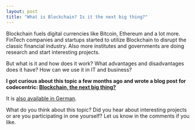```yaml
---
layout: post
title: "What is Blockchain? Is it the next big thing?"
---
```


Blockchain fuels digital currencies like Bitcoin, Ethereum and a lot more. FinTech companies and startups started to utilize Blockchain to disrupt the classic financial industry. Also more institutes and governments are doing research and start interesting projects.

But what is it and how does it work? What advantages and disadvantages does it have? How can we use it in IT and business?

<strong>I got curious about this topic a few months ago and wrote a blog post for codecentric: [Blockchain, the next big thing?](https://blog.codecentric.de/en/2017/07/what-is-blockchain/)</strong>

It is [also available in German](https://blog.codecentric.de/2017/07/was-ist-blockchain/).

What do you think about this topic? Did you hear about interesting projects or are you participating in one yourself? Let us know in the comments if you like.
